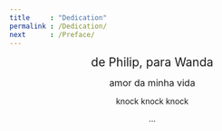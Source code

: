 ```yaml
---
title     : "Dedication"
permalink : /Dedication/
next      : /Preface/
---
```


<p style="text-align:center;">
  <span style="font-size:1.5em">de Philip, para Wanda</span>
</p>

<p style="text-align:center;">
  <span style="font-size:1.17em">amor da minha vida</span>
</p>

<p style="text-align:center;">
  <span style="font-size:1em">knock knock knock</span>
</p>

<p style="text-align:center;">
  <span style="font-size:1em">...</span>
</p>
